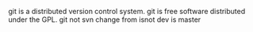 git is a distributed  version control system.
git is free software distributed under the GPL.
git not svn
change from isnot dev is master
